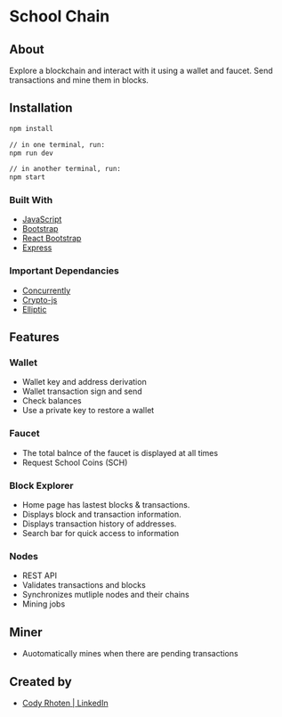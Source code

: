 # School Chain

## About

Explore a blockchain and interact with it using a wallet and faucet. Send transactions and mine them in blocks.

## Installation

```sh
npm install

// in one terminal, run:
npm run dev

// in another terminal, run:
npm start
```

### Built With

- [JavaScript](https://www.javascript.com/)
- [Bootstrap](https://getbootstrap.com/)
- [React Bootstrap](https://react-bootstrap.github.io/)
- [Express](https://www.npmjs.com/package/express)

### Important Dependancies

- [Concurrently](https://www.npmjs.com/package/concurrently)
- [Crypto-js](https://www.npmjs.com/package/crypto-js)
- [Elliptic](https://www.npmjs.com/package/elliptic?activeTab=readme)

## Features

### Wallet

- Wallet key and address derivation
- Wallet transaction sign and send
- Check balances
- Use a private key to restore a wallet

### Faucet

- The total balnce of the faucet is displayed at all times
- Request School Coins (SCH)

### Block Explorer

- Home page has lastest blocks & transactions.
- Displays block and transaction information.
- Displays transaction history of addresses.
- Search bar for quick access to information

### Nodes

- REST API
- Validates transactions and blocks
- Synchronizes mutliple nodes and their chains
- Mining jobs

## Miner

- Auotomatically mines when there are pending transactions

## Created by

- [Cody Rhoten | LinkedIn](https://www.linkedin.com/in/codyrhoten/)